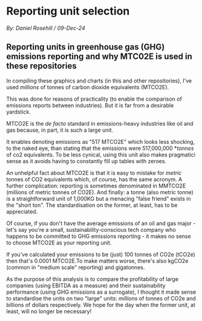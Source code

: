 # Reporting unit selection

*By: Daniel Rosehill / 09-Dec-24*

## Reporting units in greenhouse gas (GHG) emissions reporting and why MTC02E is used in these repositories

In compiling these graphics and charts (in this and other repositories), I've used *millions* of tonnes of carbon dioxide equivalents (MTCO2E). 

This was done for reasons of practicality (to enable the comparison of emissions reports between industries). But it is far from a desirable yardstick. 

MTCO2E is the *de facto* standard in emissions-heavy industries like oil and gas because, in part, it is such a large unit. 

It enables denoting emissions as "517 MTCO2E" which looks less shocking, to the naked eye, than stating that the emissions were 517,000,000 **tonnes* of co2 equivalents. To be less cynical, using this unit also makes pragmatici sense as it avoids having to constantly fill up tables with zeroes.  

An unhelpful fact about MTCO2E is that it is easy to mistake for *metric* tonnes of CO2 equivalents which, of course, has the same acronym. A further complication: reporting is sometimes denominated in MMTCO2E (millions of metric tonnes of CO2E). 
And finally: a tonne (also metric tonne) is a straightforward unit of 1,000KG but a menacing "false friend" exists in the "short ton". The standardisation on the former, at least, has to be appreciated.

Of course, if you don't have the average emissions of an oil and gas major - let's say you're a small, sustainability-conscious tech company who happens to be committed to GHG emissions reporting - it makes no sense to choose MTCO2E as your reporting unit. 

If you've calculated your emissions to be (just) 100 tonnes of CO2e (tCO2e) then that's 0.0001 MTCO2E.To make matters worse, there's also kgCO2e (common in "medium scale" reporting) and gigatonnes.

As the purpose of this analysis is to compare the profitability of large companies (using EBITDA as a measure) and their sustainability performance (using GHG emissions as a surrogate), I thought it made sense to standardise the units on two "large" units: *millions* of tonnes of CO2e and billions of dollars respectively. We hope for the day when the former unit, at least, will no longer be necessary!
